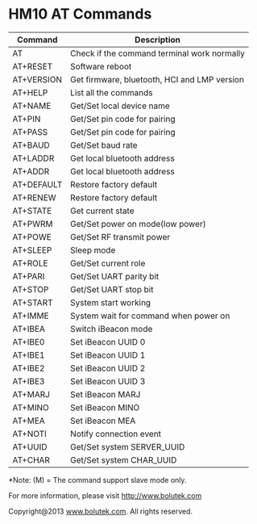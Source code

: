 # HM10 AT Commands

| Command    | Description                                  |
|------------|----------------------------------------------|
| AT         | Check if the command terminal work normally  |
| AT+RESET   | Software reboot                              |
| AT+VERSION | Get firmware, bluetooth, HCI and LMP version |
| AT+HELP    | List all the commands                        |
| AT+NAME    | Get/Set local device name                    |
| AT+PIN     | Get/Set pin code for pairing                 |
| AT+PASS    | Get/Set pin code for pairing                 |
| AT+BAUD    | Get/Set baud rate                            |
| AT+LADDR   | Get local bluetooth address                  |
| AT+ADDR    | Get local bluetooth address                  |
| AT+DEFAULT | Restore factory default                      |
| AT+RENEW   | Restore factory default                      |
| AT+STATE   | Get current state                            |
| AT+PWRM    | Get/Set power on mode(low power)             |
| AT+POWE    | Get/Set RF transmit power                    |
| AT+SLEEP   | Sleep mode                                   |
| AT+ROLE    | Get/Set current role                         |
| AT+PARI    | Get/Set UART parity bit                      |
| AT+STOP    | Get/Set UART stop bit                        |
| AT+START   | System start working                         |
| AT+IMME    | System wait for command when power on        |
| AT+IBEA    | Switch iBeacon mode                          |
| AT+IBE0    | Set iBeacon UUID 0                           |
| AT+IBE1    | Set iBeacon UUID 1                           |
| AT+IBE2    | Set iBeacon UUID 2                           |
| AT+IBE3    | Set iBeacon UUID 3                           |
| AT+MARJ    | Set iBeacon MARJ                             |
| AT+MINO    | Set iBeacon MINO                             |
| AT+MEA     | Set iBeacon MEA                              |
| AT+NOTI    | Notify connection event                      |
| AT+UUID    | Get/Set system SERVER_UUID                   |
| AT+CHAR    | Get/Set system CHAR_UUID                     |

*Note: (M) = The command support slave mode only.

For more information, please visit http://www.bolutek.com

Copyright@2013 www.bolutek.com. All rights reserved.